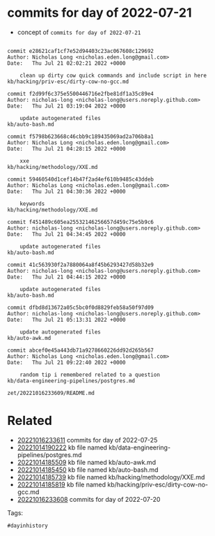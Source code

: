# commits for day of 2022-07-21

- concept of `commits for day of 2022-07-21`

```

commit e28621caf1cf7e52d94403c23ac067608c129692
Author: Nicholas Long <nicholas.eden.long@gmail.com>
Date:   Thu Jul 21 02:02:21 2022 +0000

    clean up dirty cow quick commands and include script in here
kb/hacking/priv-esc/dirty-cow-no-gcc.md

commit f2d99f6c375e5500446716e2fbe81df1a35c89e4
Author: nicholas-long <nicholas-long@users.noreply.github.com>
Date:   Thu Jul 21 03:19:04 2022 +0000

    update autogenerated files
kb/auto-bash.md

commit f5798b623668c46cbb9c189435069ad2a706b8a1
Author: Nicholas Long <nicholas.eden.long@gmail.com>
Date:   Thu Jul 21 04:28:15 2022 +0000

    xxe
kb/hacking/methodology/XXE.md

commit 59460540d1cef14b47f2ad4ef610b9485c43ddeb
Author: Nicholas Long <nicholas.eden.long@gmail.com>
Date:   Thu Jul 21 04:30:36 2022 +0000

    keywords
kb/hacking/methodology/XXE.md

commit f451489c605ea25532146256657d459c75e5b9c6
Author: nicholas-long <nicholas-long@users.noreply.github.com>
Date:   Thu Jul 21 04:34:45 2022 +0000

    update autogenerated files
kb/auto-bash.md

commit 41c563930f2a7880064a8f45b6293427d58b32e9
Author: nicholas-long <nicholas-long@users.noreply.github.com>
Date:   Thu Jul 21 04:44:15 2022 +0000

    update autogenerated files
kb/auto-bash.md

commit dfbd8d13672a05c5bc0f0d8829feb58a50f97d09
Author: nicholas-long <nicholas-long@users.noreply.github.com>
Date:   Thu Jul 21 05:13:31 2022 +0000

    update autogenerated files
kb/auto-awk.md

commit abcef0e45a443db71a9278660226dd92d265b567
Author: Nicholas Long <nicholas.eden.long@gmail.com>
Date:   Thu Jul 21 09:22:40 2022 +0000

    random tip i remembered related to a question
kb/data-engineering-pipelines/postgres.md
```

` zet/20221016233609/README.md `

# Related

- [20221016233611](/zet/20221016233611/README.md) commits for day of 2022-07-25
- [20221014190222](/zet/20221014190222/README.md) kb file named kb/data-engineering-pipelines/postgres.md
- [20221014185509](/zet/20221014185509/README.md) kb file named kb/auto-awk.md
- [20221014185450](/zet/20221014185450/README.md) kb file named kb/auto-bash.md
- [20221014185739](/zet/20221014185739/README.md) kb file named kb/hacking/methodology/XXE.md
- [20221014185819](/zet/20221014185819/README.md) kb file named kb/hacking/priv-esc/dirty-cow-no-gcc.md
- [20221016233608](/zet/20221016233608/README.md) commits for day of 2022-07-20

Tags:

    #dayinhistory
